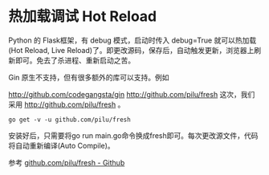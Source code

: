 <!--
 * @Author: matiastang
 * @Date: 2022-04-18 17:31:43
 * @LastEditors: matiastang
 * @LastEditTime: 2022-04-18 17:31:43
 * @FilePath: /matias-Golang/md/框架/Gin/热加载调试.md
 * @Description: 
-->
# 热加载调试 Hot Reload

Python 的 Flask框架，有 debug 模式，启动时传入 debug=True 就可以热加载(Hot Reload, Live Reload)了。即更改源码，保存后，自动触发更新，浏览器上刷新即可。免去了杀进程、重新启动之苦。

Gin 原生不支持，但有很多额外的库可以支持。例如

http://github.com/codegangsta/gin
http://github.com/pilu/fresh
这次，我们采用 http://github.com/pilu/fresh 。
```
go get -v -u github.com/pilu/fresh
```
安装好后，只需要将go run main.go命令换成fresh即可。每次更改源文件，代码将自动重新编译(Auto Compile)。

参考 [github.com/pilu/fresh - Github](https://link.zhihu.com/?target=https%3A//github.com/gravityblast/fresh)
